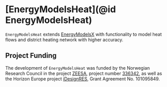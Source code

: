 # [EnergyModelsHeat](@id EnergyModelsHeat)

`EnergyModelsHeat` extends [EnergyModelsX](https://github.com/EnergyModelsX) with functionality to model heat flows and district heating network with higher accuracy.


## Project Funding

The development of `EnergyModelsHeat` was funded by the Norwegian Research Council in the project [ZEESA](https://www.sintef.no/en/projects/2023/zeesa-zero-emission-energy-systems-for-the-arctic/), project number [336342](https://prosjektbanken.forskningsradet.no/project/FORISS/336342), as well as the Horizon Europe project [iDesignRES](https://idesignres.eu/), Grant Agreement No. 101095849.